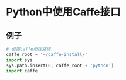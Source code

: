 # Python中使用Caffe接口
## 例子
``` python
# 设置caffe所在路径
caffe_root = '~/caffe-install/'
import sys
sys.path.insert(0, caffe_root + 'python')
import caffe
```